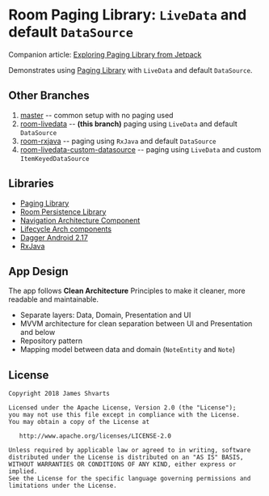 # Room Paging Library: `LiveData` and default `DataSource`

Companion article: [Exploring Paging Library from Jetpack](https://proandroiddev.com/exploring-paging-library-from-jetpack-c661c7399662)

Demonstrates using [Paging Library](https://developer.android.com/topic/libraries/architecture/paging/) with `LiveData` and default `DataSource`. 

## Other Branches
1) [master](https://github.com/jshvarts/PagingRoom) -- common setup with no paging used
2) [room-livedata](https://github.com/jshvarts/PagingRoom/tree/room-livedata) -- **(this branch)** paging using `LiveData` and default `DataSource` 
3) [room-rxjava](https://github.com/jshvarts/PagingRoom/tree/room-rxjava) -- paging using `RxJava` and default `DataSource` 
4) [room-livedata-custom-datasource](https://github.com/jshvarts/PagingRoom/tree/room-livedata-custom-datasource) -- paging using `LiveData` and custom `ItemKeyedDataSource`

## Libraries
* [Paging Library](https://developer.android.com/topic/libraries/architecture/paging/)
* [Room Persistence Library](https://developer.android.com/topic/libraries/architecture/room)
* [Navigation Architecture Component](https://developer.android.com/topic/libraries/architecture/navigation/)
* [Lifecycle Arch components](https://developer.android.com/topic/libraries/architecture/lifecycle)
* [Dagger Android 2.17](https://google.github.io/dagger/android.html)
* [RxJava](https://github.com/ReactiveX/RxJava)

## App Design
The app follows **Clean Architecture** Principles to make it cleaner, more readable and maintainable.
* Separate layers: Data, Domain, Presentation and UI
* MVVM architecture for clean separation between UI and Presentation and below
* Repository pattern
* Mapping model between data and domain (`NoteEntity` and `Note`)   

## License

    Copyright 2018 James Shvarts

    Licensed under the Apache License, Version 2.0 (the "License");
    you may not use this file except in compliance with the License.
    You may obtain a copy of the License at

       http://www.apache.org/licenses/LICENSE-2.0

    Unless required by applicable law or agreed to in writing, software
    distributed under the License is distributed on an "AS IS" BASIS,
    WITHOUT WARRANTIES OR CONDITIONS OF ANY KIND, either express or implied.
    See the License for the specific language governing permissions and
    limitations under the License.

